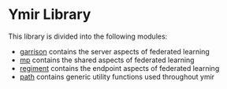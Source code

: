 # Ymir Library
This library is divided into the following modules:

- [garrison](ymir/garrison) contains the server aspects of federated learning
- [mp](ymir/mp) contains the shared aspects of federated learning
- [regiment](ymir/regiment) contains the endpoint aspects of federated learning
- [path](ymir/path) contains generic utility functions used throughout ymir